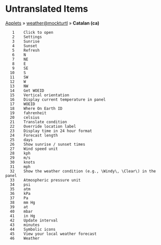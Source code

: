 # Untranslated Items
[Applets](../../../README.md) &#187; [weather@mockturtl](../README.md) &#187; **Catalan (ca)**

       1	Click to open
       2	Settings
       3	Sunrise
       4	Sunset
       5	Refresh
       6	N
       7	NE
       8	E
       9	SE
      10	S
      11	SW
      12	W
      13	NW
      14	Get WOEID
      15	Vertical orientation
      16	Display current temperature in panel
      17	WOEID
      18	Where On Earth ID
      19	fahrenheit
      20	celsius
      21	Translate condition
      22	Override location label
      23	Display time in 24 hour format
      24	Forecast length
      25	days
      26	Show sunrise / sunset times
      27	Wind speed unit
      28	kph
      29	m/s
      30	knots
      31	mph
      32	Show the weather condition (e.g., \Windy\, \Clear\) in the panel
      33	Atmospheric pressure unit
      34	psi
      35	atm
      36	kPa
      37	Pa
      38	mm Hg
      39	at
      40	mbar
      41	in Hg
      42	Update interval
      43	minutes
      44	Symbolic icons
      45	View your local weather forecast
      46	Weather
